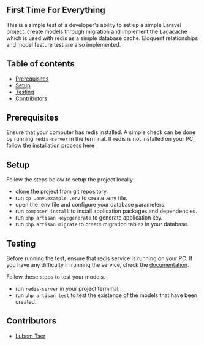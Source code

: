 ## First Time For Everything

This is a simple test of a developer's ability to set up a simple Laravel project, create models through migration and implement the Ladacache which is used with redis as a simple database cache. Eloquent relationships and model feature test are also implemented.

## Table of contents

* [Prerequisites](#prerequisites)
* [Setup](#setup)
* [Testing](#testing)
* [Contributors](#contributors)

## Prerequisites

Ensure that your computer  has redis installed. A simple check can be done by running ``redis-server`` in the terminal. If redis is not installed on your PC, follow the installation process [here](https://redis.io/docs/getting-started/)

## Setup

Follow the steps below to setup the project locally

- clone the project from git repository.
- run ``cp .env.example .env`` to create .env file.
- open the .env file and configure your database parameters.
- run ``composer install`` to install application packages and dependencies.
- run ``php artisan key:generate`` to generate application key.
- run ``php artisan migrate`` to create migration tables in your database.

## Testing

Before running the test, ensure that redis service is running on your PC. If you have any difficulty in running the service, check the [documentation](https://redis.io/docs/getting-started/). <p/> Follow these steps to test your models.
- run ``redis-server`` in your project terminal.
- run ``php artisan test`` to test the existence of the models that have been created. 

## Contributors

- [Lubem Tser](http://slait.com.ng/about)

